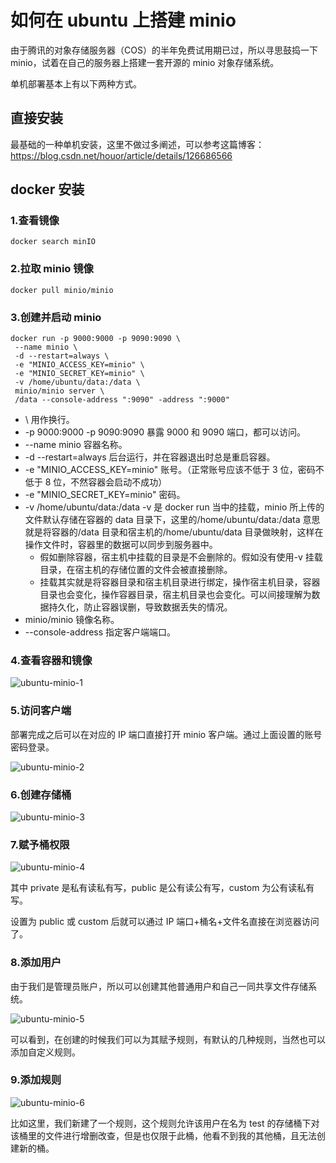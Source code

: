 # 如何在 ubuntu 上搭建 minio

由于腾讯的对象存储服务器（COS）的半年免费试用期已过，所以寻思鼓捣一下 minio，试着在自己的服务器上搭建一套开源的 minio 对象存储系统。

单机部署基本上有以下两种方式。

## 直接安装

最基础的一种单机安装，这里不做过多阐述，可以参考这篇博客：<https://blog.csdn.net/houor/article/details/126686566>

## docker 安装

### 1.查看镜像

```
docker search minIO
```

### 2.拉取 minio 镜像

```
docker pull minio/minio
```

### 3.创建并启动 minio

```
docker run -p 9000:9000 -p 9090:9090 \
 --name minio \
 -d --restart=always \
 -e "MINIO_ACCESS_KEY=minio" \
 -e "MINIO_SECRET_KEY=minio" \
 -v /home/ubuntu/data:/data \
 minio/minio server \
 /data --console-address ":9090" -address ":9000"
```

- \ 用作换行。
- -p 9000:9000 -p 9090:9090 暴露 9000 和 9090 端口，都可以访问。
- --name minio 容器名称。
- -d --restart=always 后台运行，并在容器退出时总是重启容器。
- -e "MINIO_ACCESS_KEY=minio" 账号。（正常账号应该不低于 3 位，密码不低于 8 位，不然容器会启动不成功）
- -e "MINIO_SECRET_KEY=minio" 密码。
- -v /home/ubuntu/data:/data -v 是 docker run 当中的挂载，minio 所上传的文件默认存储在容器的 data 目录下，这里的/home/ubuntu/data:/data 意思就是将容器的/data 目录和宿主机的/home/ubuntu/data 目录做映射，这样在操作文件时，容器里的数据可以同步到服务器中。
  - 假如删除容器，宿主机中挂载的目录是不会删除的。假如没有使用-v 挂载目录，在宿主机的存储位置的文件会被直接删除。
  - 挂载其实就是将容器目录和宿主机目录进行绑定，操作宿主机目录，容器目录也会变化，操作容器目录，宿主机目录也会变化。可以间接理解为数据持久化，防止容器误删，导致数据丢失的情况。
- minio/minio 镜像名称。
- --console-address 指定客户端端口。

### 4.查看容器和镜像

![ubuntu-minio-1](https://zhang.beer/static/images/ubuntu-minio-1.png)

### 5.访问客户端

部署完成之后可以在对应的 IP 端口直接打开 minio 客户端。通过上面设置的账号密码登录。

![ubuntu-minio-2](https://zhang.beer/static/images/ubuntu-minio-2.png)

### 6.创建存储桶

![ubuntu-minio-3](https://zhang.beer/static/images/ubuntu-minio-3.png)

### 7.赋予桶权限

![ubuntu-minio-4](https://zhang.beer/static/images/ubuntu-minio-4.png)

其中 private 是私有读私有写，public 是公有读公有写，custom 为公有读私有写。

设置为 public 或 custom 后就可以通过 IP 端口+桶名+文件名直接在浏览器访问了。

### 8.添加用户

由于我们是管理员账户，所以可以创建其他普通用户和自己一同共享文件存储系统。

![ubuntu-minio-5](https://zhang.beer/static/images/ubuntu-minio-5.png)

可以看到，在创建的时候我们可以为其赋予规则，有默认的几种规则，当然也可以添加自定义规则。

### 9.添加规则

![ubuntu-minio-6](https://zhang.beer/static/images/ubuntu-minio-6.png)

比如这里，我们新建了一个规则，这个规则允许该用户在名为 test 的存储桶下对该桶里的文件进行增删改查，但是也仅限于此桶，他看不到我的其他桶，且无法创建新的桶。
